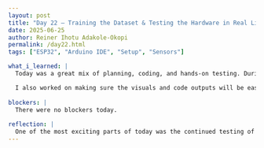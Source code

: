 ```yaml
---
layout: post
title: "Day 22 – Training the Dataset & Testing the Hardware in Real Life"
date: 2025-06-25
author: Reiner Ihotu Adakole-Okopi
permalink: /day22.html
tags: ["ESP32", "Arduino IDE", "Setup", "Sensors"]

what_i_learned: |
  Today was a great mix of planning, coding, and hands-on testing. During our cohort connect, we discussed final preparations for our upcoming symposium presentation on Friday. That conversation helped me start thinking critically about how to communicate both the technical and problem-solving aspects of our project in a clear, engaging way. After that, I dove deeper into our dataset — not just running the training code, but really focusing on what each line means. I’ve been trying to structure everything in a way that makes sense to someone who may not be familiar with machine learning or Arduino. I practiced breaking down concepts like model training, feature selection, and label encoding, all in a way I could easily explain out loud. It was really helpful for my own understanding, too. I also worked on making sure the visuals and code outputs will be easy to show during our presentation.

  I also worked on making sure the visuals and code outputs will be easy to show during our presentation.
  
blockers: |
  There were no blockers today. 
  
reflection: |
  One of the most exciting parts of today was the continued testing of our physical components. We got to work directly with the breadboard, ESP32, and various sensors, which we’ve mostly only seen in simulations so far. Actually wiring them up and seeing how the system behaves in real time was such a rewarding shift — it gave a whole new sense of realism to our project. We’re also starting to map out who will present what section on Friday, and I’m feeling more confident as we move forward.
---
```

